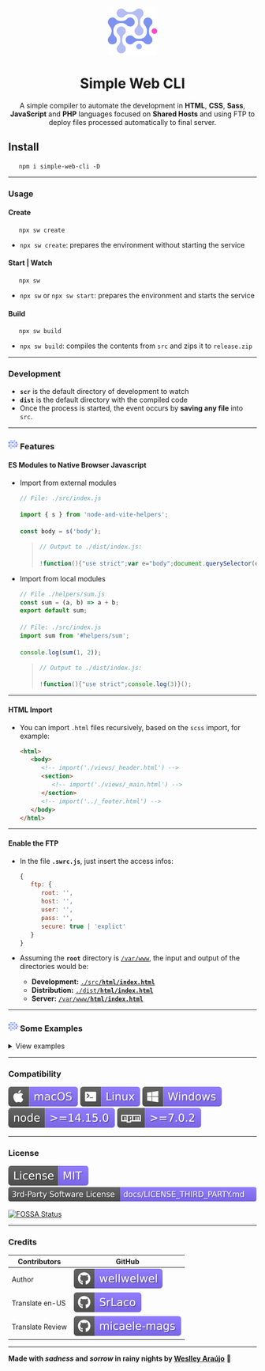 <p align="center">
 <img width="100px" src="/.github/assets/readme/logo.svg" align="center" alt="simple-web-cli" />
 <h1 align="center">Simple Web CLI</h1>
 <p align="center">A simple compiler to automate the development in <b>HTML</b>, <b>CSS</b>, <b>Sass</b>, <b>JavaScript</b> and <b>PHP</b> languages focused on <b>Shared Hosts</b> and using FTP to deploy files processed automatically to final server.</p>
</p>

## Install

```shell
   npm i simple-web-cli -D
```

<hr>

### Usage

#### Create

```shell
   npx sw create
```

-  `npx sw create`: prepares the environment without starting the service

#### Start | Watch

```shell
   npx sw
```

-  `npx sw` or `npx sw start`: prepares the environment and starts the service

#### Build

```shell
   npx sw build
```

-  `npx sw build`: compiles the contents from `src` and zips it to `release.zip`

<hr />

### Development

-  **`scr`** is the default directory of development to watch
-  **`dist`** is the default directory with the compiled code
-  Once the process is started, the event occurs by **saving any file** into `src`.

<hr />

### <img src="/.github/assets/readme/logo.svg" width="20" /> Features

#### ES Modules to Native Browser Javascript

-  Import from external modules

   ```javascript
   // File: ./src/index.js

   import { s } from 'node-and-vite-helpers';

   const body = s('body');
   ```

   <!-- prettier-ignore -->
      >
      >    ```javascript
      >    // Output to ./dist/index.js:
      >
      >    !function(){"use strict";var e="body";document.querySelector(e)}();
      >    ```

-  Import from local modules

   ```javascript
   // File ./helpers/sum.js
   const sum = (a, b) => a + b;
   export default sum;

   // File: ./src/index.js
   import sum from '#helpers/sum';

   console.log(sum(1, 2));
   ```

   <!-- prettier-ignore -->
      >
      >    ```javascript
      >    // Output to ./dist/index.js:
      >
      >    !function(){"use strict";console.log(3)}();
      >    ```

<hr />

#### HTML Import

-  You can import `.html` files recursively, based on the `scss` import, for example:
   ```html
   <html>
      <body>
         <!-- import('./views/_header.html') -->
         <section>
            <!-- import('./views/_main.html') -->
         </section>
         <!-- import('../_footer.html') -->
      </body>
   </html>
   ```

<hr />

#### Enable the FTP

-  In the file **`.swrc.js`**, just insert the access infos:

   ```javascript
   {
      ftp: {
         root: '',
         host: '',
         user: '',
         pass: '',
         secure: true | 'explict'
      }
   }
   ```

-  Assuming the **`root`** directory is <ins>`/var/www`</ins>, the input and output of the directories would be:

   -  **Development:** <ins>`./src`<b>`/html/index.html`</b></ins>
   -  **Distribution:** <ins>`./dist`<b>`/html/index.html`</b></ins>
   -  **Server:** <ins>`/var/www`<b>`/html/index.html`</b></ins>

<hr />

### <img src="/.github/assets/readme/logo.svg" width="20" /> Some Examples

<details>
<summary>View examples</summary>

#### HTML

`INPUT`

```html
<div>
   <h1>Title</h1>
   <p>Paragraph</p>
</div>
```

`OUTPUT`

<!-- prettier-ignore -->
   ```html
   <div><h1>Title</h1><p>Paragraph</p></div>
   ```

<hr />

#### CSS | Sass

`INPUT`

```css
div {
   display: flex;
}
```

`OUTPUT`

<!-- prettier-ignore -->
   ```css
   div{display:-webkit-box;display:-webkit-flex;display:-moz-box;display:-ms-flexbox;display:flex}
   ```

<hr />

#### PHP | PHTML

`INPUT`

```php
<?
   $var = 'text'
?>

<div>
   <?=$var?>
</div>
```

`OUTPUT`

```php
<?php $var='text'?><div><?=$var?></div>
```

<hr />

#### Apache (.htaccess, php.ini)

`INPUT`

```apache
# comment
<Directory /var/www/>
   # another comment
   Options Indexes FollowSymLinks MultiViews
</Directory>
```

`OUTPUT`

```apache
<Directory /var/www/>
Options Indexes FollowSymLinks MultiViews
</Directory>
```

<hr />

#### Strings Replacement

-  You can create an easy to read code and on compiling, replace the specified strings, for example:

<ins>`.swrc.js`</ins>

```javascript
{
   strings: {
      '*token*': {
         start: '123',
         build: '456'
      },
      '*site-name*': {
         start: 'dev.weslley.io',
         build: 'weslley.io'
      }
   }
}
```

`INPUT`

```php
<?
   $_POST['*token*'];
   $site = '*site-name*';
```

`OUTPUT DEV (npx sw)`

```php
<?php $_POST['123'];$site='dev.weslley.io';
```

`OUTPUT BUILD (npx sw build)`

```php
<?php $_POST['456'];$site='weslley.io';
```

-  Works for any language that is enabled in `.swrc.js`
<hr />

#### Miscellaneous Files

-  Only uploads the original file to the output directories
</details>
<hr />

### Compatibility

![macOS](/.github/assets/readme/macos.svg)
![Linux](/.github/assets/readme/linux.svg)
![Windows](/.github/assets/readme/windows.svg)
![node](/.github/assets/readme/node.svg)
![npm](/.github/assets/readme/npm.svg)

<hr />

### License

[![License](/.github/assets/readme/license.svg)](/LICENSE)
[![3rd-Party Software License](/.github/assets/readme/3rd-license.svg)](/docs/LICENSE_THIRD_PARTY.md)

[![FOSSA Status](https://app.fossa.com/api/projects/git%2Bgithub.com%2Fwellwelwel%2Fsimple-web.svg?type=small)](https://app.fossa.com/projects/git%2Bgithub.com%2Fwellwelwel%2Fsimple-web?ref=badge_small)

<hr />

### Credits

| Contributors     | GitHub                                                                                          |
| ---------------- | ----------------------------------------------------------------------------------------------- |
| Author           | [![wellwelwel](/.github/assets/readme/author.svg)](https://github.com/wellwelwel)               |
| Translate en-US  | [![SrLaco](/.github/assets/readme/translate.svg)](https://github.com/SrLaco)                    |
| Translate Review | [![micaele-mags](/.github/assets/readme/translate-review.svg)](https://github.com/micaele-mags) |

<hr />

<p>

**Made with _sadness_ and _sorrow_ in rainy nights by [Weslley Araújo](https://github.com/wellwelwel)** 🥺

</p>
